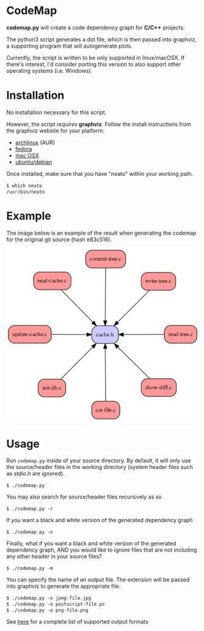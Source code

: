 # CodeMap

__codemap.py__ will create a code dependency graph for __C/C++__ projects.

The python3 script generates a dot file, which is then passed into graphviz, a
supporting program that will autogenerate plots.

Currently, the script is written to be only supported in linux/macOSX. If there's
interest, I'd consider porting this version to also support other operating
systems (i.e. Windows).


# Installation

No installation necessary for this script.

However, the script _requires_ __graphviz__. Follow the install instructions
from the graphviz website for your platform:

* [archlinux](https://www.archlinux.org/packages/extra/x86_64/graphviz/files/) (AUR)
* [fedora](http://www.graphviz.org/Download_linux_fedora.php)
* [mac OSX](http://www.graphviz.org/Download_macos.php)
* [ubuntu/debian](http://www.graphviz.org/Download_linux_ubuntu.php)

Once installed, make sure that you have "neato" within your working path.

```
$ which neato
/usr/bin/neato
```

# Example

The image below is an example of the result when generating the codemap for the
original git source (hash e83c516).

![git e83c516](example.png)


# Usage

Run `codemap.py` inside of your source directory. By default, it will only use
the source/header files in the working directory (system header files such as
_stdio.h_ are ignored).

```
$ ./codemap.py
```

You may also search for source/header files recursively as so

```
$ ./codemap.py -r
```

If you want a black and white version of the generated dependency graph

```
$ ./codemap.py -n
```

Finally, what if you want a black and white version of the generated dependency
graph, AND you would like to ignore files that are not including any other header
in your source files?

```
$ ./codemap.py -m
```

You can specify the name of an output file. The extension will be passed into
graphviz to generate the appropriate file.

```
$ ./codemap.py -o jpeg-file.jpg
$ ./codemap.py -o postscript-file.ps
$ ./codemap.py -o png-file.png
```

See [here](http://www.graphviz.org/doc/info/output.html) for a complete list
of supported output formats
